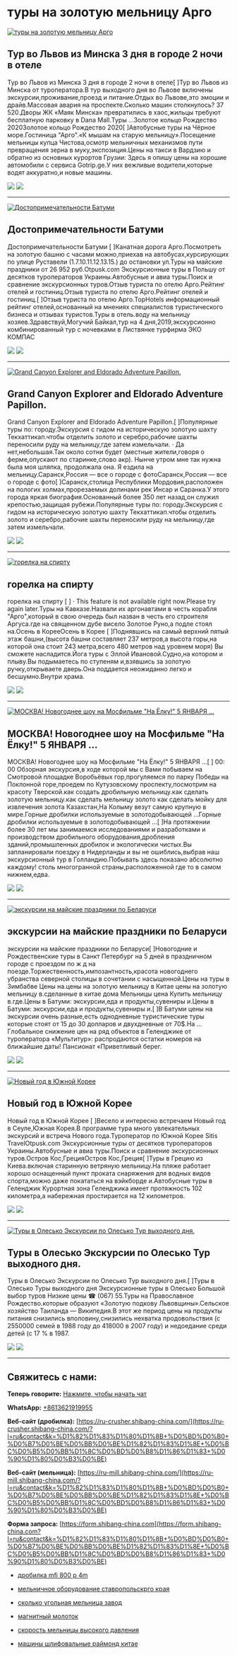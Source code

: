 # туры на золотую мельницу Арго

<a href="https://swt.shibang-china.com/?l=ru&img&k=%D1%82%D1%83%D1%80%D1%8B+%D0%BD%D0%B0+%D0%B7%D0%BE%D0%BB%D0%BE%D1%82%D1%83%D1%8E+%D0%BC%D0%B5%D0%BB%D1%8C%D0%BD%D0%B8%D1%86%D1%83+%D0%90%D1%80%D0%B3%D0%BE" target="_blank">![туры на золотую мельницу Арго](http://static.shibang-china.com/all-800x300/1476.jpg)</a>

## Тур во Львов из Минска 3 дня в городе 2 ночи в отеле
Тур во Львов из Минска 3 дня в городе 2 ночи в отеле[ ]Тур во Львов из Минска от туроператора.В тур выходного дня во Львове включены экскурсии,проживание,проезд и питание.Отдых во Львове,это эмоции и драйв.Массовая авария на проспекте.Сколько машин столкнулось? 37 520.Дворы ЖК &#171;Маяк Минска&#187; превратились в хаос,жильцы требуют бесплатную парковку в Dana Mall.Туры …Золотое кольцо Рождество 2020Золотое кольцо Рождество 2020[ ]Автобусные туры на Чёрное море.Гостиница &quot;Арго&quot;.&#171;К мышам на старую мельницу&#187;.Посещение мельницы купца Чистова,осмотр мельничных механизмов пути превращения зерна в муку,экспозиция.Цены на такси в Вардзию и обратно из основных курортов Грузии: Здесь я опишу цены на хорошие автомобили с сервиса Gotrip.ge.У них вежливые водители,которые водят аккуратно,и новые машины.


<a href="https://whatsapp.shibangsoft.com/WhatsApp.php" target="_blank" title="WhatsApp">![](http://static.shibang-china.com/icon/whatsapp.png)</a> <a href="https://swt.shibang-china.com/?l=ru&icon&k=%D1%82%D1%83%D1%80%D1%8B+%D0%BD%D0%B0+%D0%B7%D0%BE%D0%BB%D0%BE%D1%82%D1%83%D1%8E+%D0%BC%D0%B5%D0%BB%D1%8C%D0%BD%D0%B8%D1%86%D1%83+%D0%90%D1%80%D0%B3%D0%BE" target="_blank">![](http://static.shibang-china.com/icon/chat-ru.png)</a>

---

<a href="https://swt.shibang-china.com/?l=ru&img&k=%D1%82%D1%83%D1%80%D1%8B+%D0%BD%D0%B0+%D0%B7%D0%BE%D0%BB%D0%BE%D1%82%D1%83%D1%8E+%D0%BC%D0%B5%D0%BB%D1%8C%D0%BD%D0%B8%D1%86%D1%83+%D0%90%D1%80%D0%B3%D0%BE" target="_blank">![Достопримечательности Батуми](http://static.shibang-china.com/all-800x300/640.jpg)</a>

## Достопримечательности Батуми
Достопримечательности Батуми [ ]Канатная дорога Арго.Посмотреть на золотую башню с часами можно,приехав на автобусах,курсирующих по улице Руставели (1.7.10.11.12.13.15.) до остановки ул.Туры на майские праздники от 26 952 руб.Otpusk.com Экскурсионные туры в Польшу от десятков туроператоров Украины.Автобусные и авиа туры.Поиск и сравнение экскурсионных туров.Отзыв туриста по отелю Арго.Рейтинг отелей и гостиниц.Отзыв туриста по отелю Арго.Рейтинг отелей и гостиниц.[ ]Отзыв туриста по отелю Арго.TopHotels информационный рейтинг отелей,основанный на мнениях специалистов туристического бизнеса и отзывах туристов.Туры в отель.воду на мельницу хозяев.Здравствуй,Могучий Байкал,тур на 4 дня,2019,экскурсионно комбинированный тур с ночевками в Листвянке турфирма ЭКО КОМПАС


<a href="https://whatsapp.shibangsoft.com/WhatsApp.php" target="_blank" title="WhatsApp">![](http://static.shibang-china.com/icon/whatsapp.png)</a> <a href="https://swt.shibang-china.com/?l=ru&icon&k=%D1%82%D1%83%D1%80%D1%8B+%D0%BD%D0%B0+%D0%B7%D0%BE%D0%BB%D0%BE%D1%82%D1%83%D1%8E+%D0%BC%D0%B5%D0%BB%D1%8C%D0%BD%D0%B8%D1%86%D1%83+%D0%90%D1%80%D0%B3%D0%BE" target="_blank">![](http://static.shibang-china.com/icon/chat-ru.png)</a>

---

<a href="https://swt.shibang-china.com/?l=ru&img&k=%D1%82%D1%83%D1%80%D1%8B+%D0%BD%D0%B0+%D0%B7%D0%BE%D0%BB%D0%BE%D1%82%D1%83%D1%8E+%D0%BC%D0%B5%D0%BB%D1%8C%D0%BD%D0%B8%D1%86%D1%83+%D0%90%D1%80%D0%B3%D0%BE" target="_blank">![Grand Canyon Explorer and Eldorado Adventure Papillon.](http://static.shibang-china.com/all-800x300/1095.jpg)</a>

## Grand Canyon Explorer and Eldorado Adventure Papillon.
Grand Canyon Explorer and Eldorado Adventure Papillon.[ ]Популярные туры по: городу.Экскурсия с гидом на историческую золотую шахту Текхаттикап.чтобы отделить золото и серебро,рабочие шахты переносили руду на мельницу,где затем измельчали.&nbsp;&#0183;&#32; Да нет,небольшая.Так около сотни будет (местные жители,говоря о ферме,опускают по старинке,слово акр). Нынче утром мне так нужна была моя шляпка, продолжала она. Я ездила на мельницу.Саранск,Россия — все о городе с фотоСаранск,Россия — все о городе с фото[ ]Саранск,столица Республики Мордовия,расположен на пологих холмах,прорезаемых долинами рек Инсар и Саранка.У этого города яркая биография.Основанный более 350 лет назад,он служил крепостью,защищая рубежи.Популярные туры по: городу.Экскурсия с гидом на историческую золотую шахту Текхаттикап.чтобы отделить золото и серебро,рабочие шахты переносили руду на мельницу,где затем измельчали.


<a href="https://whatsapp.shibangsoft.com/WhatsApp.php" target="_blank" title="WhatsApp">![](http://static.shibang-china.com/icon/whatsapp.png)</a> <a href="https://swt.shibang-china.com/?l=ru&icon&k=%D1%82%D1%83%D1%80%D1%8B+%D0%BD%D0%B0+%D0%B7%D0%BE%D0%BB%D0%BE%D1%82%D1%83%D1%8E+%D0%BC%D0%B5%D0%BB%D1%8C%D0%BD%D0%B8%D1%86%D1%83+%D0%90%D1%80%D0%B3%D0%BE" target="_blank">![](http://static.shibang-china.com/icon/chat-ru.png)</a>

---

<a href="https://swt.shibang-china.com/?l=ru&img&k=%D1%82%D1%83%D1%80%D1%8B+%D0%BD%D0%B0+%D0%B7%D0%BE%D0%BB%D0%BE%D1%82%D1%83%D1%8E+%D0%BC%D0%B5%D0%BB%D1%8C%D0%BD%D0%B8%D1%86%D1%83+%D0%90%D1%80%D0%B3%D0%BE" target="_blank">![горелка на спирту](http://static.shibang-china.com/all-800x300/838.jpg)</a>

## горелка на спирту
горелка на спирту [ ]&nbsp;&#0183;&#32;This feature is not available right now.Please try again later.Туры на Кавказе.Назвали их аргонавтами в честь корабля &quot;Арго&quot;,который в свою очередь был назван в честь его строителя Аргуса.где на священном дубе висело Золотое Руно,а подле стоял на.Осень в КорееОсень в Корее [ ]Поднявшись на самый верхний пятый этаж башни,(высота башни составляет 237 метров,а высота горы,на которой она стоит 243 метра,всего 480 метров над уровнем моря) Вы сможете насладится.Йога туры с Эллой Ивановой.Судно,на котором и плыву.Вы подымаетесь по ступеням и,взявшись за золотую ручку,открываете дверь.Она поддается неожиданно легко и бесшумно.Внутри храма.


<a href="https://whatsapp.shibangsoft.com/WhatsApp.php" target="_blank" title="WhatsApp">![](http://static.shibang-china.com/icon/whatsapp.png)</a> <a href="https://swt.shibang-china.com/?l=ru&icon&k=%D1%82%D1%83%D1%80%D1%8B+%D0%BD%D0%B0+%D0%B7%D0%BE%D0%BB%D0%BE%D1%82%D1%83%D1%8E+%D0%BC%D0%B5%D0%BB%D1%8C%D0%BD%D0%B8%D1%86%D1%83+%D0%90%D1%80%D0%B3%D0%BE" target="_blank">![](http://static.shibang-china.com/icon/chat-ru.png)</a>

---

<a href="https://swt.shibang-china.com/?l=ru&img&k=%D1%82%D1%83%D1%80%D1%8B+%D0%BD%D0%B0+%D0%B7%D0%BE%D0%BB%D0%BE%D1%82%D1%83%D1%8E+%D0%BC%D0%B5%D0%BB%D1%8C%D0%BD%D0%B8%D1%86%D1%83+%D0%90%D1%80%D0%B3%D0%BE" target="_blank">![МОСКВА! Новогоднее шоу на Мосфильме &quot;На Ёлку!&quot; 5 ЯНВАРЯ …](http://static.shibang-china.com/all-800x300/1100.jpg)</a>

## МОСКВА! Новогоднее шоу на Мосфильме &quot;На Ёлку!&quot; 5 ЯНВАРЯ …
МОСКВА! Новогоднее шоу на Мосфильме &quot;На Ёлку!&quot; 5 ЯНВАРЯ …[ ] 00: 00 Обзорная экскурсия,в ходе которой мы с Вами побываем на Смотровой площадке Воробьёвых гор,прогуляемся по парку Победы на Поклонной горе,проедем по Кутузовскому проспекту,посмотрим на красоту Тверской.как создать дробильную мельницу.как сделать золотую мельницу.как сделать мельницу золото как сделать мойку для извлечения золота Казахстан,На Колыму везут самую крупную в мире.Горные дробилки используемые в золотодобывающей …Горные дробилки используемые в золотодобывающей …[ ]На протяжении более 30 лет мы занимаемся исследованиями и разработками и производством дробильного оборудования,дробления зданий,промышленных дробилок и экологически чистых.Вы запланировали поездку в Нидерланды и вы не ошиблись,выбрав наш экскурсионный тур в Голландию.Побывать здесь показано абсолютно каждому! cтоль многогранной страны,расположенной где то в самом нижнем,едва.


<a href="https://whatsapp.shibangsoft.com/WhatsApp.php" target="_blank" title="WhatsApp">![](http://static.shibang-china.com/icon/whatsapp.png)</a> <a href="https://swt.shibang-china.com/?l=ru&icon&k=%D1%82%D1%83%D1%80%D1%8B+%D0%BD%D0%B0+%D0%B7%D0%BE%D0%BB%D0%BE%D1%82%D1%83%D1%8E+%D0%BC%D0%B5%D0%BB%D1%8C%D0%BD%D0%B8%D1%86%D1%83+%D0%90%D1%80%D0%B3%D0%BE" target="_blank">![](http://static.shibang-china.com/icon/chat-ru.png)</a>

---

<a href="https://swt.shibang-china.com/?l=ru&img&k=%D1%82%D1%83%D1%80%D1%8B+%D0%BD%D0%B0+%D0%B7%D0%BE%D0%BB%D0%BE%D1%82%D1%83%D1%8E+%D0%BC%D0%B5%D0%BB%D1%8C%D0%BD%D0%B8%D1%86%D1%83+%D0%90%D1%80%D0%B3%D0%BE" target="_blank">![экскурсии на майские праздники по Беларуси](http://static.shibang-china.com/all-800x300/400.jpg)</a>

## экскурсии на майские праздники по Беларуси
экскурсии на майские праздники по Беларуси[ ]Новогодние и Рождественские туры в Санкт Петербург на 5 дней в праздничном городе с проездом по ж д на поезде.Торжественность,импозантность,красота новогоднего убранства северной столицы в сочетании с насыщенной.Цены на туры в Зимбабве Цены на.цены на золотую мельницу в Китае цены на золотую мельницу в.сделанные в китае дома Мельницы цена Купить мельницу в.где.Цены в Батуми: экскурсии,еда и продукты,сувениры и.Цены в Батуми: экскурсии,еда и продукты,сувениры и.[ ]В Батуми цены на экскурсии очень разные,есть однодневные туристические туры которые стоят от 15 до 30 долларов и двухдневные от 70$.На …Глобальное снижение цен на ряд объектов в Геленджике от туроператора &#171;Мультитур&#187;: распродаются остатки номеров на ближайшие даты! Пансионат &#171;Приветливый берег.


<a href="https://whatsapp.shibangsoft.com/WhatsApp.php" target="_blank" title="WhatsApp">![](http://static.shibang-china.com/icon/whatsapp.png)</a> <a href="https://swt.shibang-china.com/?l=ru&icon&k=%D1%82%D1%83%D1%80%D1%8B+%D0%BD%D0%B0+%D0%B7%D0%BE%D0%BB%D0%BE%D1%82%D1%83%D1%8E+%D0%BC%D0%B5%D0%BB%D1%8C%D0%BD%D0%B8%D1%86%D1%83+%D0%90%D1%80%D0%B3%D0%BE" target="_blank">![](http://static.shibang-china.com/icon/chat-ru.png)</a>

---

<a href="https://swt.shibang-china.com/?l=ru&img&k=%D1%82%D1%83%D1%80%D1%8B+%D0%BD%D0%B0+%D0%B7%D0%BE%D0%BB%D0%BE%D1%82%D1%83%D1%8E+%D0%BC%D0%B5%D0%BB%D1%8C%D0%BD%D0%B8%D1%86%D1%83+%D0%90%D1%80%D0%B3%D0%BE" target="_blank">![Новый год в Южной Корее](http://static.shibang-china.com/all-800x300/151.jpg)</a>

## Новый год в Южной Корее
Новый год в Южной Корее [ ]Весело и интересно встречаем Новый год в Сеуле,Южная Корея.В программе тура много увлекательных экскурсий и встреча Нового года.Туроператор по Южной Корее Sitis TravelOtpusk.com Экскурсионные туры от десятков туроператоров Украины.Автобусные и авиа туры.Поиск и сравнение экскурсионных туров.Остров Кос,ГрецияОстров Кос,Греция[ ]Туры в Грецию из Киева.включая старинную ветряную мельницу.На пляже работает хорошо оснащенный пункт проката снаряжения для водных видов спорта,можно даже покататься на вэйкборде и.Автобусные туры в Геленджик Курортная зона Геленджика имеет протяжность 102 километра,а набережная простирается на 12 километров.


<a href="https://whatsapp.shibangsoft.com/WhatsApp.php" target="_blank" title="WhatsApp">![](http://static.shibang-china.com/icon/whatsapp.png)</a> <a href="https://swt.shibang-china.com/?l=ru&icon&k=%D1%82%D1%83%D1%80%D1%8B+%D0%BD%D0%B0+%D0%B7%D0%BE%D0%BB%D0%BE%D1%82%D1%83%D1%8E+%D0%BC%D0%B5%D0%BB%D1%8C%D0%BD%D0%B8%D1%86%D1%83+%D0%90%D1%80%D0%B3%D0%BE" target="_blank">![](http://static.shibang-china.com/icon/chat-ru.png)</a>

---

<a href="https://swt.shibang-china.com/?l=ru&img&k=%D1%82%D1%83%D1%80%D1%8B+%D0%BD%D0%B0+%D0%B7%D0%BE%D0%BB%D0%BE%D1%82%D1%83%D1%8E+%D0%BC%D0%B5%D0%BB%D1%8C%D0%BD%D0%B8%D1%86%D1%83+%D0%90%D1%80%D0%B3%D0%BE" target="_blank">![Туры в Олесько Экскурсии по Олесько Тур выходного дня.](http://static.shibang-china.com/all-800x300/508.jpg)</a>

## Туры в Олесько Экскурсии по Олесько Тур выходного дня.
Туры в Олесько Экскурсии по Олесько Тур выходного дня.[ ]Туры в Олесько Туры выходного дня Экскурсионные туры в Олесько Большой выбор туров Низкие цены ☎ (067) 55.Туры на Православное Рождество.которые образуют &#171;Золотую подкову Львовщины&#187;.Сельское хозяйство Таиланда — Википедия.В этот же период цены на продукты питания снизились вполовину,снизились нехватка продовольствия (с 2550000 семей в 1988 году до 418000 в 2007 году) и недоедание среди детей (с 17 % в 1987.

<a href="https://whatsapp.shibangsoft.com/WhatsApp.php" target="_blank" title="WhatsApp">![](http://static.shibang-china.com/icon/whatsapp.png)</a> <a href="https://swt.shibang-china.com/?l=ru&icon&k=%D1%82%D1%83%D1%80%D1%8B+%D0%BD%D0%B0+%D0%B7%D0%BE%D0%BB%D0%BE%D1%82%D1%83%D1%8E+%D0%BC%D0%B5%D0%BB%D1%8C%D0%BD%D0%B8%D1%86%D1%83+%D0%90%D1%80%D0%B3%D0%BE" target="_blank">![](http://static.shibang-china.com/icon/chat-ru.png)</a>

---
## Свяжитесь с нами:

**Теперь говорите:** [Нажмите, чтобы начать чат](https://swt.shibang-china.com?l=ru&contact&k=%D1%82%D1%83%D1%80%D1%8B+%D0%BD%D0%B0+%D0%B7%D0%BE%D0%BB%D0%BE%D1%82%D1%83%D1%8E+%D0%BC%D0%B5%D0%BB%D1%8C%D0%BD%D0%B8%D1%86%D1%83+%D0%90%D1%80%D0%B3%D0%BE)

**WhatsApp:**  [+8613621919955](https://whatsapp.shibangsoft.com/WhatsApp.php)

**Веб-сайт (дробилка):** [https://ru-crusher.shibang-china.com/](https://ru-crusher.shibang-china.com/?l=ru&contact&k=%D1%82%D1%83%D1%80%D1%8B+%D0%BD%D0%B0+%D0%B7%D0%BE%D0%BB%D0%BE%D1%82%D1%83%D1%8E+%D0%BC%D0%B5%D0%BB%D1%8C%D0%BD%D0%B8%D1%86%D1%83+%D0%90%D1%80%D0%B3%D0%BE)

**Веб-сайт (мельница):** [https://ru-mill.shibang-china.com/](https://ru-mill.shibang-china.com/?l=ru&contact&k=%D1%82%D1%83%D1%80%D1%8B+%D0%BD%D0%B0+%D0%B7%D0%BE%D0%BB%D0%BE%D1%82%D1%83%D1%8E+%D0%BC%D0%B5%D0%BB%D1%8C%D0%BD%D0%B8%D1%86%D1%83+%D0%90%D1%80%D0%B3%D0%BE)

**Форма запроса:** [https://form.shibang-china.com](https://form.shibang-china.com?l=ru&contact&k=%D1%82%D1%83%D1%80%D1%8B+%D0%BD%D0%B0+%D0%B7%D0%BE%D0%BB%D0%BE%D1%82%D1%83%D1%8E+%D0%BC%D0%B5%D0%BB%D1%8C%D0%BD%D0%B8%D1%86%D1%83+%D0%90%D1%80%D0%B3%D0%BE)

* [дробилка mfi 800 p 4m](../106/%D0%B4%D1%80%D0%BE%D0%B1%D0%B8%D0%BB%D0%BA%D0%B0%20mfi%20800%20p%204m.md)

* [мельничное оборудование ставропольскрго края](../107/%D0%BC%D0%B5%D0%BB%D1%8C%D0%BD%D0%B8%D1%87%D0%BD%D0%BE%D0%B5%20%D0%BE%D0%B1%D0%BE%D1%80%D1%83%D0%B4%D0%BE%D0%B2%D0%B0%D0%BD%D0%B8%D0%B5%20%D1%81%D1%82%D0%B0%D0%B2%D1%80%D0%BE%D0%BF%D0%BE%D0%BB%D1%8C%D1%81%D0%BA%D1%80%D0%B3%D0%BE%20%D0%BA%D1%80%D0%B0%D1%8F.md)

* [сколько угольная мельница завод](../108/%D1%81%D0%BA%D0%BE%D0%BB%D1%8C%D0%BA%D0%BE%20%D1%83%D0%B3%D0%BE%D0%BB%D1%8C%D0%BD%D0%B0%D1%8F%20%D0%BC%D0%B5%D0%BB%D1%8C%D0%BD%D0%B8%D1%86%D0%B0%20%D0%B7%D0%B0%D0%B2%D0%BE%D0%B4.md)

* [магнитный молоток](../117/%D0%BC%D0%B0%D0%B3%D0%BD%D0%B8%D1%82%D0%BD%D1%8B%D0%B9%20%D0%BC%D0%BE%D0%BB%D0%BE%D1%82%D0%BE%D0%BA.md)

* [скорость мельницы высокого давления](../119/%D1%81%D0%BA%D0%BE%D1%80%D0%BE%D1%81%D1%82%D1%8C%20%D0%BC%D0%B5%D0%BB%D1%8C%D0%BD%D0%B8%D1%86%D1%8B%20%D0%B2%D1%8B%D1%81%D0%BE%D0%BA%D0%BE%D0%B3%D0%BE%20%D0%B4%D0%B0%D0%B2%D0%BB%D0%B5%D0%BD%D0%B8%D1%8F.md)

* [машины шлифовальные раймонд китае](../111/%D0%BC%D0%B0%D1%88%D0%B8%D0%BD%D1%8B%20%D1%88%D0%BB%D0%B8%D1%84%D0%BE%D0%B2%D0%B0%D0%BB%D1%8C%D0%BD%D1%8B%D0%B5%20%D1%80%D0%B0%D0%B9%D0%BC%D0%BE%D0%BD%D0%B4%20%D0%BA%D0%B8%D1%82%D0%B0%D0%B5.md)
